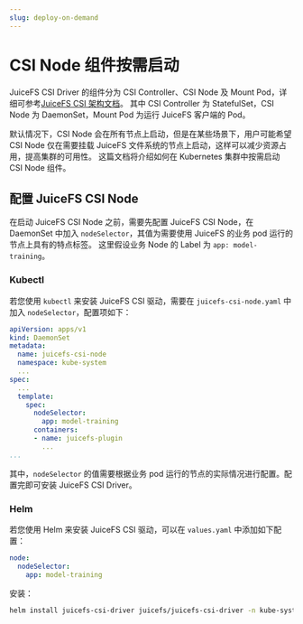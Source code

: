 ```yaml
---
slug: deploy-on-demand
---
```


# CSI Node 组件按需启动

JuiceFS CSI Driver 的组件分为 CSI Controller、CSI Node 及 Mount Pod，详细可参考[JuiceFS CSI 架构文档](../introduction.md)。
其中 CSI Controller 为 StatefulSet，CSI Node 为 DaemonSet，Mount Pod 为运行 JuiceFS 客户端的 Pod。

默认情况下，CSI Node 会在所有节点上启动，但是在某些场景下，用户可能希望 CSI Node 仅在需要挂载 JuiceFS 文件系统的节点上启动，这样可以减少资源占用，提高集群的可用性。
这篇文档将介绍如何在 Kubernetes 集群中按需启动 CSI Node 组件。

## 配置 JuiceFS CSI Node

在启动 JuiceFS CSI Node 之前，需要先配置 JuiceFS CSI Node，在 DaemonSet 中加入 `nodeSelector`，其值为需要使用 JuiceFS 的业务 pod 运行的节点上具有的特点标签。
这里假设业务 Node 的 Label 为 `app: model-training`。

### Kubectl

若您使用 `kubectl` 来安装 JuiceFS CSI 驱动，需要在 `juicefs-csi-node.yaml` 中加入 `nodeSelector`，配置项如下：

```yaml {11-12}
apiVersion: apps/v1
kind: DaemonSet
metadata:
  name: juicefs-csi-node
  namespace: kube-system
  ...
spec:
  ...
  template:
    spec:
      nodeSelector:
        app: model-training
      containers:
      - name: juicefs-plugin
        ...
...
```

其中，`nodeSelector` 的值需要根据业务 pod 运行的节点的实际情况进行配置。配置完即可安装 JuiceFS CSI Driver。

### Helm

若您使用 Helm 来安装 JuiceFS CSI 驱动，可以在 `values.yaml` 中添加如下配置：

```yaml title="values.yaml"
node:
  nodeSelector: 
    app: model-training
```

安装：

```bash
helm install juicefs-csi-driver juicefs/juicefs-csi-driver -n kube-system -f ./values.yaml
```
